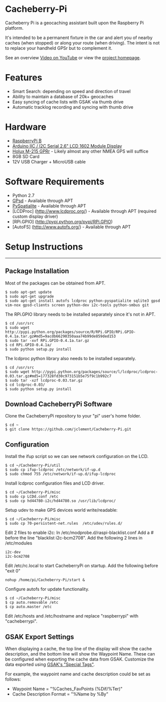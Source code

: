 Cacheberry-Pi
=============

Cacheberry Pi is a geocaching assistant built upon the Raspberry Pi platform.

It's intended to be a permanent fixture in the car and alert you of nearby caches (when stopped) or along your route (when driving).  The intent is not to replace your handheld GPSr but to complement it. 

See an overview [Video on YouTube](http://youtu.be/bwD6K2EeeV8) or view the [project homepage](http://jclement.ca/cacheberry-pi/).
# Features #
* Smart Search: depending on speed and direction of travel
* Ability to maintain a database of 20k+ geocaches
* Easy syncing of cache lists with GSAK via thumb drive
* Automatic tracklog recording and syncing with thumb drive

# Hardware #
* [RaspberryPi B](http://canada.newark.com/raspberry-pi/raspbrry-pcba/raspberry-pi-model-b-board-only/dp/83T1943)
* [Arduino IIC / I2C Serial 2.6" LCD 1602 Module Display](http://dx.com/p/arduino-iic-i2c-twi-spi-serial-lcd-1602-module-electronic-building-block-136922?item=4)
* [Holux M-215 GPRr](http://dx.com/p/genuine-holux-usb-gps-receiver-black-106778?item=8) - Likely almost any other NMEA GPS will suffice
* 8GB SD Card
* 12V USB Charger + MicroUSB cable

# Software Requirements #
* Python 2.7
* [GPsd](http://www.catb.org/gpsd/) - Available through APT
* [PySpatialite](http://code.google.com/p/pyspatialite/) - Available through APT
* [LCDProc] (http://www.lcdproc.org/) - Available through APT (required custom display driver)                                                      
* [RPi.GPIO] (http://pypi.python.org/pypi/RPi.GPIO) 
* [AutoFS] (http://www.autofs.org/) - Available through APT
                                    
# Setup Instructions #

***

## Package Installation ##

Most of the packages can be obtained from APT.

~~~
$ sudo apt-get update
$ sudo apt-get upgrade
$ sudo apt-get install autofs lcdproc python-pyspatialite sqlite3 gpsd vim-nox gpsd-clients screen python-dev i2c-tools python-smbus git
~~~

The RPi.GPIO library needs to be installed separately since it's not in APT.

~~~
$ cd /usr/src
$ sudo wget http://pypi.python.org/packages/source/R/RPi.GPIO/RPi.GPIO-0.4.1a.tar.gz#md5=9acdb66290350aaa74b99de859ded153
$ sudo tar -xvf RPi.GPIO-0.4.1a.tar.gz
$ cd RPi.GPIO-0.4.1a/
$ sudo python setup.py install
~~~

The lcdproc python library also needs to be installed separately.

~~~
$ cd /usr/src
$ sudo wget http://pypi.python.org/packages/source/l/lcdproc/lcdproc-0.03.tar.gz#md5=177328fd30c973151b5e75f9c1b992c7
$ sudo tar -xzf lcdproc-0.03.tar.gz
$ cd lcdproc-0.03/
$ sudo python setup.py install
~~~

## Download CacheberryPi Software ##

Clone the CacheberryPi repository to your "pi" user's home folder.

~~~
$ cd ~
$ git clone https://github.com/jclement/Cacheberry-Pi.git
~~~

## Configuration ##

Install the ifup script so we can see network configuration on the LCD.

~~~
$ cd ~/Cacheberry-Pi/util
$ sudo cp ifup-lcdproc /etc/network/if-up.d
$ sudo chmod 755 /etc/network/if-up.d/ifup-lcdproc
~~~

Install lcdproc configuration files and LCD driver.

~~~
$ cd ~/Cacheberry-Pi/misc
$ sudo cp LCDd.conf /etc
$ sudo cp hd44780-i2c/hd44780.so /usr/lib/lcdproc/
~~~

Setup udev to make GPS devices world write/readable:

~~~
$ cd ~/Cacheberry-Pi/misc
$ sudo cp 70-persistent-net.rules  /etc/udev/rules.d/
~~~

Edit 2 files to enable i2c: 
In /etc/modprobe.d/raspi-blacklist.conf Add a # before the line "blacklist i2c-bcm2708".
Add the following 2 lines in /etc/modules
~~~
i2c-dev
i2c-bcm2708
~~~


Edit /etc/rc.local to start CacheberryPi on startup.  Add the following before "exit 0"

~~~
nohup /home/pi/Cacheberry-Pi/start &
~~~

Configure autofs for update functionality.

~~~
$ cd ~/Cacheberry-Pi/misc
$ cp auto.removable /etc
$ cp auto.master /etc
~~~

Edit /etc/hosts and /etc/hostname and replace "raspberrypi" with "cacheberrypi".


## GSAK Export Settings ##
When displaying a cache, the top line of the display will show the cache description, and the bottom line will show the Waypoint Name.  These can be configured when exporting the cache data from GSAK.  Customize the data exported using [GSAK's "Special Tags"](http://gsak.net/help/hs10300.html#scustom). 

For example, the waypoint name and cache description could be set as follows: 

* Waypoint Name = "%Caches_FavPoints (%Dif/%Ter)"
* Cache Description Format = "%Name by %By"

